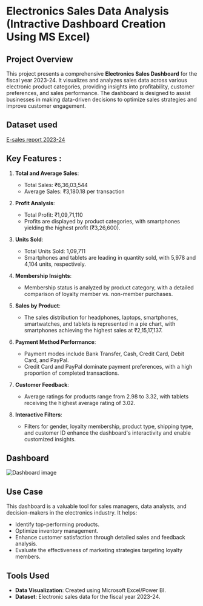 # Electronics Sales Data Analysis (Intractive Dashboard Creation Using MS Excel)

## Project Overview
This project presents a comprehensive **Electronics Sales Dashboard** for the fiscal year 2023-24. It visualizes and analyzes sales data across various electronic product categories, providing insights into profitability, customer preferences, and sales performance. The dashboard is designed to assist businesses in making data-driven decisions to optimize sales strategies and improve customer engagement.

## Dataset used 
<a href='https://github.com/Vidhuneyy/Electronic_Sales_Data_Analysis/blob/main/Electronic_sales_Sep2023-Sep2024.csv'>E-sales report 2023-24 </a>

## Key Features :
1. **Total and Average Sales**:
   - Total Sales: ₹6,36,03,544
   - Average Sales: ₹3,180.18 per transaction

2. **Profit Analysis**:
   - Total Profit: ₹1,09,71,110
   - Profits are displayed by product categories, with smartphones yielding the highest profit (₹3,26,600).

3. **Units Sold**:
   - Total Units Sold: 1,09,711
   - Smartphones and tablets are leading in quantity sold, with 5,978 and 4,104 units, respectively.

4. **Membership Insights**:
   - Membership status is analyzed by product category, with a detailed comparison of loyalty member vs. non-member purchases.

5. **Sales by Product**:
   - The sales distribution for headphones, laptops, smartphones, smartwatches, and tablets is represented in a pie chart, with smartphones achieving the highest sales at ₹2,15,17,137.

6. **Payment Method Performance**:
   - Payment modes include Bank Transfer, Cash, Credit Card, Debit Card, and PayPal.
   - Credit Card and PayPal dominate payment preferences, with a high proportion of completed transactions.

7. **Customer Feedback**:
   - Average ratings for products range from 2.98 to 3.32, with tablets receiving the highest average rating of 3.02.

8. **Interactive Filters**:
   - Filters for gender, loyalty membership, product type, shipping type, and customer ID enhance the dashboard's interactivity and enable customized insights.

## Dashboard 
![Dashboard image](https://github.com/user-attachments/assets/35f2980d-9e70-414c-a9cb-8c61b4fe7b9d)



## Use Case
This dashboard is a valuable tool for sales managers, data analysts, and decision-makers in the electronics industry. It helps:
- Identify top-performing products.
- Optimize inventory management.
- Enhance customer satisfaction through detailed sales and feedback analysis.
- Evaluate the effectiveness of marketing strategies targeting loyalty members.

## Tools Used
- **Data Visualization**: Created using Microsoft Excel/Power BI.
- **Dataset**: Electronic sales data for the fiscal year 2023-24.
